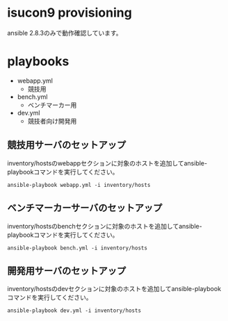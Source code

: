 # isucon9 provisioning

ansible 2.8.3のみで動作確認しています。

# playbooks

- webapp.yml
  - 競技用
- bench.yml
  - ベンチマーカー用
- dev.yml
  - 競技者向け開発用

## 競技用サーバのセットアップ

inventory/hostsのwebappセクションに対象のホストを追加してansible-playbookコマンドを実行してください。

```
ansible-playbook webapp.yml -i inventory/hosts
```

## ベンチマーカーサーバのセットアップ

inventory/hostsのbenchセクションに対象のホストを追加してansible-playbookコマンドを実行してください。

```
ansible-playbook bench.yml -i inventory/hosts
```

## 開発用サーバのセットアップ

inventory/hostsのdevセクションに対象のホストを追加してansible-playbookコマンドを実行してください。

```
ansible-playbook dev.yml -i inventory/hosts
```
